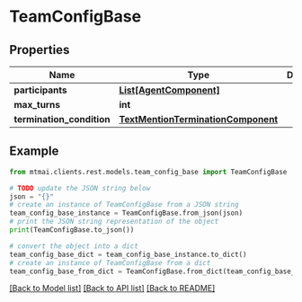 # TeamConfigBase


## Properties

Name | Type | Description | Notes
------------ | ------------- | ------------- | -------------
**participants** | [**List[AgentComponent]**](AgentComponent.md) |  | 
**max_turns** | **int** |  | 
**termination_condition** | [**TextMentionTerminationComponent**](TextMentionTerminationComponent.md) |  | 

## Example

```python
from mtmai.clients.rest.models.team_config_base import TeamConfigBase

# TODO update the JSON string below
json = "{}"
# create an instance of TeamConfigBase from a JSON string
team_config_base_instance = TeamConfigBase.from_json(json)
# print the JSON string representation of the object
print(TeamConfigBase.to_json())

# convert the object into a dict
team_config_base_dict = team_config_base_instance.to_dict()
# create an instance of TeamConfigBase from a dict
team_config_base_from_dict = TeamConfigBase.from_dict(team_config_base_dict)
```
[[Back to Model list]](../README.md#documentation-for-models) [[Back to API list]](../README.md#documentation-for-api-endpoints) [[Back to README]](../README.md)


